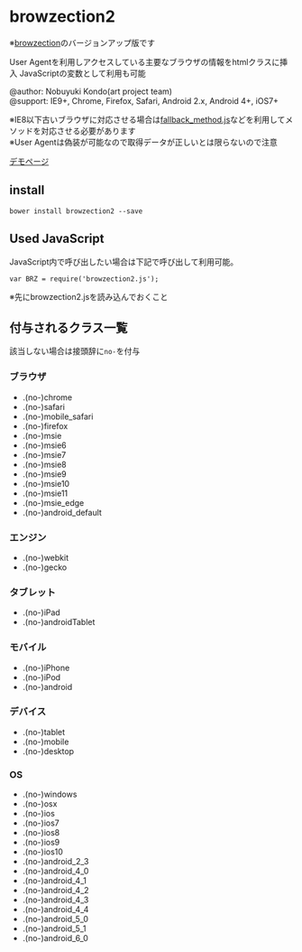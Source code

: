 # browzection2

※[browzection](https://github.com/artprojectteam/browzection)のバージョンアップ版です

User Agentを利用しアクセスしている主要なブラウザの情報をhtmlクラスに挿入
JavaScriptの変数として利用も可能

@author: Nobuyuki Kondo(art project team)<br>
@support: IE9+, Chrome, Firefox, Safari, Android 2.x, Android 4+, iOS7+

※IE8以下古いブラウザに対応させる場合は[fallback_method.js](https://github.com/artprojectteam/fallback_method)などを利用してメソッドを対応させる必要があります<br>
※User Agentは偽装が可能なので取得データが正しいとは限らないので注意

[デモページ](http://demo.artprojectteam.jp/browzection2/)


## install

```
bower install browzection2 --save
```


## Used JavaScript

JavaScript内で呼び出したい場合は下記で呼び出して利用可能。

```
var BRZ = require('browzection2.js');
```

※先にbrowzection2.jsを読み込んでおくこと

## 付与されるクラス一覧

該当しない場合は接頭辞に`no-`を付与

### ブラウザ

- .(no-)chrome
- .(no-)safari
- .(no-)mobile_safari
- .(no-)firefox
- .(no-)msie
- .(no-)msie6
- .(no-)msie7
- .(no-)msie8
- .(no-)msie9
- .(no-)msie10
- .(no-)msie11
- .(no-)msie_edge
- .(no-)android_default

### エンジン

- .(no-)webkit
- .(no-)gecko


### タブレット

- .(no-)iPad
- .(no-)androidTablet


### モバイル

- .(no-)iPhone
- .(no-)iPod
- .(no-)android


### デバイス

- .(no-)tablet
- .(no-)mobile
- .(no-)desktop


### OS

- .(no-)windows
- .(no-)osx
- .(no-)ios
- .(no-)ios7
- .(no-)ios8
- .(no-)ios9
- .(no-)ios10
- .(no-)android_2_3
- .(no-)android_4_0
- .(no-)android_4_1
- .(no-)android_4_2
- .(no-)android_4_3
- .(no-)android_4_4
- .(no-)android_5_0
- .(no-)android_5_1
- .(no-)android_6_0


